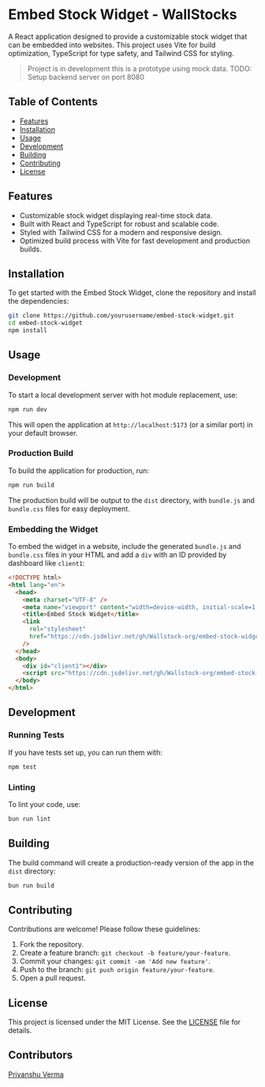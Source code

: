 # Embed Stock Widget - WallStocks

A React application designed to provide a customizable stock widget that can be embedded into websites. This project uses Vite for build optimization, TypeScript for type safety, and Tailwind CSS for styling.

> Project is in development this is a prototype using mock data.
> TODO: Setup backend server on port 8080

## Table of Contents

- [Features](#features)
- [Installation](#installation)
- [Usage](#usage)
- [Development](#development)
- [Building](#building)
- [Contributing](#contributing)
- [License](#license)

## Features

- Customizable stock widget displaying real-time stock data.
- Built with React and TypeScript for robust and scalable code.
- Styled with Tailwind CSS for a modern and responsive design.
- Optimized build process with Vite for fast development and production builds.

## Installation

To get started with the Embed Stock Widget, clone the repository and install the dependencies:

```bash
git clone https://github.com/yourusername/embed-stock-widget.git
cd embed-stock-widget
npm install
```

## Usage

### Development

To start a local development server with hot module replacement, use:

```bash
npm run dev
```

This will open the application at `http://localhost:5173` (or a similar port) in your default browser.

### Production Build

To build the application for production, run:

```bash
npm run build
```

The production build will be output to the `dist` directory, with `bundle.js` and `bundle.css` files for easy deployment.

### Embedding the Widget

To embed the widget in a website, include the generated `bundle.js` and `bundle.css` files in your HTML and add a `div` with an ID provided by dashboard like `client1`:

```html
<!DOCTYPE html>
<html lang="en">
  <head>
    <meta charset="UTF-8" />
    <meta name="viewport" content="width=device-width, initial-scale=1.0" />
    <title>Embed Stock Widget</title>
    <link
      rel="stylesheet"
      href="https://cdn.jsdelivr.net/gh/Wallstock-org/embed-stock-widget/dist/bundle.css"
    />
  </head>
  <body>
    <div id="client1"></div>
    <script src="https://cdn.jsdelivr.net/gh/Wallstock-org/embed-stock-widget/dist/bundle.js"></script>
  </body>
</html>
```

## Development

### Running Tests

If you have tests set up, you can run them with:

```bash
npm test
```

### Linting

To lint your code, use:

```bash
bun run lint
```

## Building

The build command will create a production-ready version of the app in the `dist` directory:

```bash
bun run build
```

## Contributing

Contributions are welcome! Please follow these guidelines:

1. Fork the repository.
2. Create a feature branch: `git checkout -b feature/your-feature`.
3. Commit your changes: `git commit -am 'Add new feature'`.
4. Push to the branch: `git push origin feature/your-feature`.
5. Open a pull request.

## License

This project is licensed under the MIT License. See the [LICENSE](LICENSE) file for details.

## Contributors

[Priyanshu Verma](https://github.com/priyanshuverma-dev)
